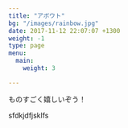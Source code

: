 ```yaml
---
title: "アボウト"
bg: "/images/rainbow.jpg"
date: 2017-11-12 22:07:07 +1300
weight: -1
type: page
menu:
  main:
    weight: 3

---
```

ものすごく嬉しいぞう！ 

sfdkjdfjsklfs